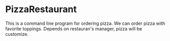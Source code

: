 # PizzaRestaurant
This is a command line program for ordering pizza.
We can order pizza with favorite toppings.
Depends on restauran's  manager, pizza will be customize.
